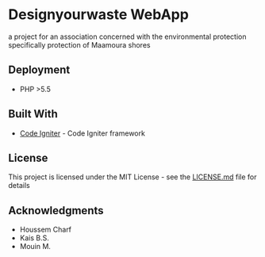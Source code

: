 # Designyourwaste WebApp

a project for an association concerned with the environmental protection specifically protection of Maamoura shores

## Deployment

* PHP >5.5

## Built With

* [Code Igniter](https://codeigniter.com/docs) - Code Igniter framework

## License

This project is licensed under the MIT License - see the [LICENSE.md](LICENSE.md) file for details

## Acknowledgments

* Houssem Charf
* Kais B.S.
* Mouin M.
